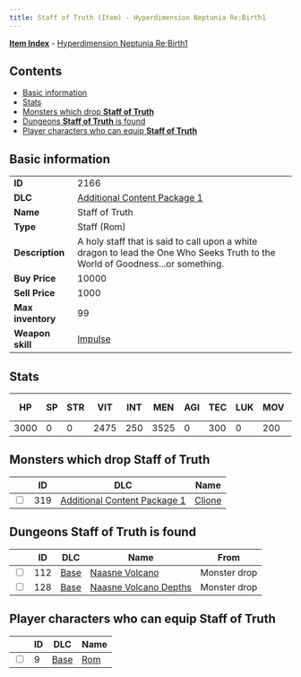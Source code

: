 ```yaml
---
title: Staff of Truth (Item) - Hyperdimension Neptunia Re;Birth1
---
```


[**Item Index**](/neptunia/rb1/item/index.html) - [Hyperdimension Neptunia Re;Birth1](/neptunia/rb1)

## Contents

- [Basic information](#basic-information)
- [Stats](#stats)
- [Monsters which drop **Staff of Truth**](#monsters-which-drop-staff-of-truth)
- [Dungeons **Staff of Truth** is found](#dungeons-staff-of-truth-is-found)
- [Player characters who can equip **Staff of Truth**](#player-characters-who-can-equip-staff-of-truth)

## Basic information

|   |   |
| -- | -- |
| **ID** | 2166 |
| **DLC** | [Additional Content Package 1](/neptunia/rb1/dlc/10-pack1.html) |
| **Name** | Staff of Truth |
| **Type** | Staff (Rom) |
| **Description** | A holy staff that is said to call upon a white dragon to lead the One Who Seeks Truth to the World of Goodness...or something. |
| **Buy Price** | 10000 |
| **Sell Price** | 1000 |
| **Max inventory** | 99 |
| **Weapon skill** | [Impulse](/neptunia/rb1/skill/1-1602-impulse.html) |


## Stats

| HP | SP | STR | VIT | INT | MEN | AGI | TEC | LUK | MOV | Fire res. | Ice res. | Wind res. | Lightning res. |
| -- | -- | --- | --- | --- | --- | --- | --- | --- | --- | --------- | -------- | --------- | -------------- |
| 3000 | 0 | 0 | 2475 | 250 | 3525 | 0 | 300 | 0 | 200 | 0 | 0 | 0 | 0 |


## Monsters which drop **Staff of Truth**

|    | ID | DLC | Name |
| -- | -- | --- | ---- |
| <input type="checkbox" id="rb1-monster-10-319" class="trackbox" /> | 319 | [Additional Content Package 1](/neptunia/rb1/dlc/10-pack1.html) | [Clione](/neptunia/rb1/monster/10-319-clione.html) |


## Dungeons **Staff of Truth** is found

|    | ID | DLC | Name | From |
| -- | -- | --- | ---- | ---- |
| <input type="checkbox" id="rb1-dungeon-1-112" class="trackbox" /> | 112 | [Base](/neptunia/rb1/dlc/1-base.html) | [Naasne Volcano](/neptunia/rb1/dungeon/1-112-naasne-volcano.html) | Monster drop |
| <input type="checkbox" id="rb1-dungeon-1-128" class="trackbox" /> | 128 | [Base](/neptunia/rb1/dlc/1-base.html) | [Naasne Volcano Depths](/neptunia/rb1/dungeon/1-128-naasne-volcano-depths.html) | Monster drop |


## Player characters who can equip **Staff of Truth**

|    | ID | DLC | Name |
| -- | -- | --- | ---- |
| <input type="checkbox" id="rb1-player-1-9" class="trackbox" /> | 9 | [Base](/neptunia/rb1/dlc/1-base.html) | [Rom](/neptunia/rb1/player/1-9-rom.html) |
